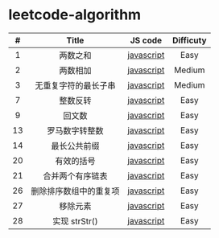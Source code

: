 # leetcode-algorithm


| # | Title | JS code | Difficuty |
| :-----------: | :-----------: | :-----------: | :-----------: |
| 1 | 两数之和  | [javascript](./solutions/001-两数之和/two-sum.js) | Easy |
| 2 | 两数相加  | [javascript](./solutions/002-两数相加/add-two-numbers.js) | Medium |
| 3 | 无重复字符的最长子串 | [javascript](./solutions/003-无重复字符的最长子串/length-of-longest-substring.js) | Medium |
| 7 | 整数反转  | [javascript](./solutions/007-整数反转/reverse-integer.js) | Easy |
| 9 | 回文数  | [javascript](./solutions/009-回文数/palindrome-number.js) | Easy |
| 13 | 罗马数字转整数  | [javascript](./solutions/013-罗马数字转整数/roman-to-integer.js.js) | Easy |
| 14 | 最长公共前缀  | [javascript](./solutions/014-最长公共前缀/longest-common-prefix.js.js) | Easy |
| 20 | 有效的括号  | [javascript](./solutions/020-有效的括号/valid-parentheses.js) | Easy |
| 21 | 合并两个有序链表  | [javascript](./solutions/021-合并两个有序链表/merge-two-lists.js) | Easy |
| 26 | 删除排序数组中的重复项  | [javascript](./solutions/026-删除排序数组中的重复项/remove-duplicates.js) | Easy |
| 27 | 移除元素  | [javascript](./solutions/027-移除元素/remove-element.js) | Easy |
| 28 | 实现 strStr() | [javascript](./solutions/028-实现strStr/str-str.js) | Easy |